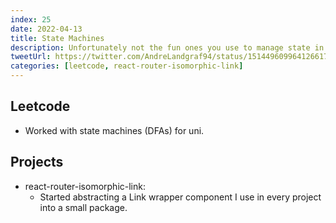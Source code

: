 ```yaml
---
index: 25
date: 2022-04-13
title: State Machines
description: Unfortunately not the fun ones you use to manage state in web apps, but the ones you have to study at uni. Anyways...
tweetUrl: https://twitter.com/AndreLandgraf94/status/1514496099641266176
categories: [leetcode, react-router-isomorphic-link]
---
```


## Leetcode

- Worked with state machines (DFAs) for uni.

## Projects

- react-router-isomorphic-link:
  - Started abstracting a Link wrapper component I use in every project into a small package.
